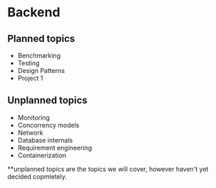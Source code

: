 # Backend

## Planned topics
- Benchmarking
- Testing
- Design Patterns
- Project 1


## Unplanned topics
- Monitoring
- Concorrency models
- Network
- Database internals
- Requirement engineering
- Containerization


**unplanned topics are the topics we will cover, however haven't yet decided copmletely.